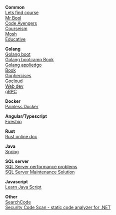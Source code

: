 
**Common**  
[Lets find course](http://letsfindcourse.com)  
[Mr Bool](http://mrbool.com)  
[Code Avengers](https://www.codeavengers.com)  
[Courseism](https://courseism.com)  
[Mosh](https://codewithmosh.teachable.com/)  
[Educative](https://www.educative.io)  

**Golang**  
[Golang boot](https://golangbot.com)  
[Golang bootcamp Book](http://www.golangbootcamp.com)  
[Golang appliedgo](https://appliedgo.com)  
[Book](https://www.openmymind.net)  
[Gophercises](https://gophercises.com)  
[Gocloud](https://gocloud.dev)  
[Web dev](https://www.usegolang.com)  
[gRPC](justforlearning.com/)  

**Docker**  
[Painless Docker](https://painlessdocker.com)  

**Angular/Typescript**  
[Fireship](https://fireship.io)  

**Rust**  
[Rust online doc](https://doc.rust-lang.org)  

**Java**  
[Spring](https://www.baeldung.com)  

**SQL server**  
[SQL Server performance problems](https://www.wardyit.com/blog/5-common-causes-sql-server-performance-problems/)  
[SQL Server Maintenance Solution](https://ola.hallengren.com/)  

**Javascript**  
[Learn Java Script](https://learnjavascript.online)  

**Other**  
[SearchCode](https://searchcode.com)  
[Security Code Scan - static code analyzer for .NET](https://security-code-scan.github.io/)  


